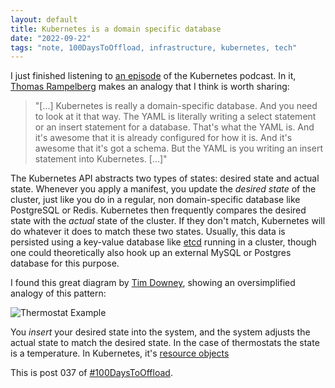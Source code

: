 ```yaml
---
layout: default
title: Kubernetes is a domain specific database
date: "2022-09-22"
tags: "note, 100DaysToOffload, infrastructure, kubernetes, tech"
---
```


I just finished listening to [an
episode](https://kubernetespodcast.com/episode/129-linkerd/) of the Kubernetes
podcast. In it, [Thomas Rampelberg](https://saunter.org/) makes an analogy that
I think is worth sharing:

> "[...] Kubernetes is really a domain-specific database. And you need to look at it
> that way. The YAML is literally writing a select statement or an insert
> statement for a database. That's what the YAML is. And it's awesome that it is
> already configured for how it is. And it's awesome that it's got a schema. But
> the YAML is you writing an insert statement into Kubernetes. [...]"

The Kubernetes API abstracts two types of states: desired state and actual
state. Whenever you apply a manifest, you update the _desired state_ of the
cluster, just like you do in a regular, non domain-specific database like
PostgreSQL or Redis. Kubernetes then frequently compares the desired state with
the _actual_ state of the cluster. If they don't match, Kubernetes will do
whatever it does to match these two states. Usually, this data is persisted
using a key-value database like [etcd](https://etcd.io/) running in a cluster,
though one could theoretically also hook up an external MySQL or Postgres
database for this purpose.

I found this great diagram by [Tim
Downey](https://downey.io/blog/desired-state-vs-actual-state-in-kubernetes/),
showing an oversimplified analogy of this pattern:

![Thermostat
Example](/assets/posts/2022-09-22-kubernetes-is-a-domain-specific-database/desired-state-hvac-diagram.png)

You _insert_ your desired state into the system, and the system adjusts the
actual state to match the desired state. In the case of thermostats the state is
a temperature. In Kubernetes, it's [resource
objects](https://kubernetes.io/docs/concepts/overview/working-with-objects/kubernetes-objects/)

This is post 037 of [#100DaysToOffload](https://100daystooffload.com/).
